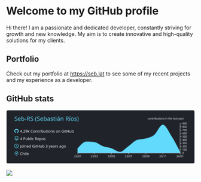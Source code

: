 # Welcome to my GitHub profile

Hi there! I am a passionate and dedicated developer, constantly striving for growth and new knowledge. My aim is to create innovative and high-quality solutions for my clients. 

## Portfolio 
Check out my portfolio at https://seb.lat to see some of my recent projects and my experience as a developer. 

## GitHub stats

![](https://raw.githubusercontent.com/Seb-RS/Seb-RS/master/profile-summary-card-output/react/0-profile-details.svg)

![](https://svg.sebdev.cl/Seb-RS?year=2022)
